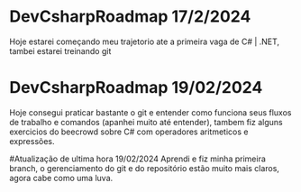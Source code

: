 # DevCsharpRoadmap 17/2/2024
Hoje estarei começando meu trajetorio ate a primeira vaga de C# | .NET, tambei estarei treinando git 


# DevCsharpRoadmap 19/02/2024 
Hoje consegui praticar bastante o git e entender como funciona seus fluxos de trabalho e comandos (apanhei muito até entender), tambem fiz alguns exercicios do beecrowd sobre C# com operadores aritmeticos e expressões. 

#Atualização de ultima hora 19/02/2024
Aprendi e fiz minha primeira branch, o gerenciamento do git e do repositório estão muito mais claros, agora cabe como uma luva. 
